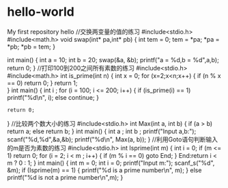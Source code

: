 # hello-world
My first repository
hello
//交换两变量的值的练习
#include<stdio.h>
#include<math.h>
void swap(int* pa,int* pb)
{
	int tem = 0;
	tem = *pa;
	*pa = *pb;
	*pb = tem;
}

int main()
{
	int a = 10;
	int b = 20;
	swap(&a, &b);
	printf("a = %d,b = %d",a,b);
	return 0;
}
//打印100到200之间所有素数的练习
#include<stdio.h>
#include<math.h>
int is_prime(int n)
{
	int x = 0;
	for (x=2;x<n;x++)
	{
		if (n % x == 0)
			return 0;
	}
	return 1;	
}
int main()
{
	int i ;
	for (i = 100; i <= 200; i++)
	{
		if (is_prime(i) == 1)
			printf("%d\n", i);
		else
			continue;
	}

	return 0;
}
//比较两个数大小的练习
#include<stdio.h>
int Max(int a, int b)
{
	if (a > b)
		return a;
	else
		return b;
}
int main()
{
	int a ;
	int b ;
	printf("Input a,b:");
	scanf("%d,%d",&a,&b);
	printf("%d\n", Max(a, b));
}
//利用Goto语句判断输入的m是否为素数的练习
#include<stdio.h>
int Isprime(int m)
{
	int i = 0;
	if (m <= 1)
		return 0;
	for (i = 2; i < m ; i++)
	{
		if (m % i == 0)
			goto End;
	}
End:return i < m ? 0 : 1;
}
int main()
{
	int m = 0;
	int i = 0;
	printf("Input m:");
	scanf_s("%d", &m);
	if (Isprime(m) == 1)
	{
		printf("%d is a prime number\n", m);
	}
	else
		printf("%d is not a prime number\n",m);
}
